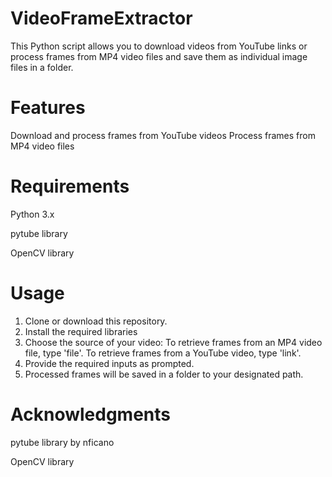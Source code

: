 # VideoFrameExtractor

This Python script allows you to download videos from YouTube links or process frames from MP4 video files and save them as individual image files in a folder.

# Features

Download and process frames from YouTube videos
Process frames from MP4 video files

# Requirements

Python 3.x

pytube library

OpenCV library

# Usage
1. Clone or download this repository.
2. Install the required libraries
3. Choose the source of your video:
   To retrieve frames from an MP4 video file, type 'file'.
   To retrieve frames from a YouTube video, type 'link'.
4. Provide the required inputs as prompted.
5. Processed frames will be saved in a folder to your designated path.

# Acknowledgments
pytube library by nficano

OpenCV library
